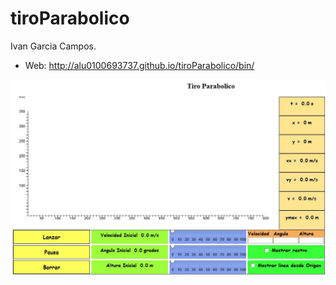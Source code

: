 # tiroParabolico
Ivan Garcia Campos.

* Web: http://alu0100693737.github.io/tiroParabolico/bin/

<img src="https://github.com/alu0100693737/tiroParabolico/blob/master/Screen.JPG" width="800">

